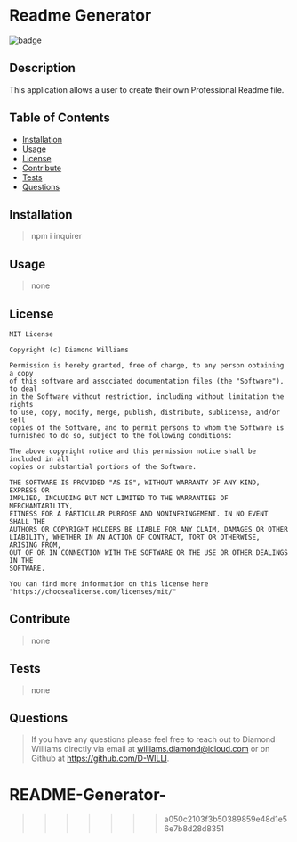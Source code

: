 

  
  # Readme Generator
  ![badge](https://img.shields.io/badge/License-MIT-blue) 

  ## Description
  This application allows a user to create their own Professional Readme file. 

  ## Table of Contents 
  - [Installation](#installation)
  - [Usage](#usage)
  - [License](#license)
  - [Contribute](#contribute)
  - [Tests](#tests)
  - [Questions](#questions)



  ## Installation
  >npm i inquirer
  

  ## Usage
  >none
 

  ## License
  
    MIT License 
    
    Copyright (c) Diamond Williams
    
    Permission is hereby granted, free of charge, to any person obtaining a copy
    of this software and associated documentation files (the "Software"), to deal
    in the Software without restriction, including without limitation the rights
    to use, copy, modify, merge, publish, distribute, sublicense, and/or sell
    copies of the Software, and to permit persons to whom the Software is
    furnished to do so, subject to the following conditions:
    
    The above copyright notice and this permission notice shall be included in all
    copies or substantial portions of the Software.
    
    THE SOFTWARE IS PROVIDED "AS IS", WITHOUT WARRANTY OF ANY KIND, EXPRESS OR
    IMPLIED, INCLUDING BUT NOT LIMITED TO THE WARRANTIES OF MERCHANTABILITY,
    FITNESS FOR A PARTICULAR PURPOSE AND NONINFRINGEMENT. IN NO EVENT SHALL THE
    AUTHORS OR COPYRIGHT HOLDERS BE LIABLE FOR ANY CLAIM, DAMAGES OR OTHER
    LIABILITY, WHETHER IN AN ACTION OF CONTRACT, TORT OR OTHERWISE, ARISING FROM,
    OUT OF OR IN CONNECTION WITH THE SOFTWARE OR THE USE OR OTHER DEALINGS IN THE
    SOFTWARE.
    
    You can find more information on this license here "https://choosealicense.com/licenses/mit/"
  

  ## Contribute
  >none


  ## Tests
  >none


  ## Questions
  >If you have any questions please feel free to reach out to Diamond Williams directly via email at williams.diamond@icloud.com or on Github at https://github.com/D-WILLI. 
  


# README-Generator-
>>>>>>> a050c2103f3b50389859e48d1e56e7b8d28d8351
